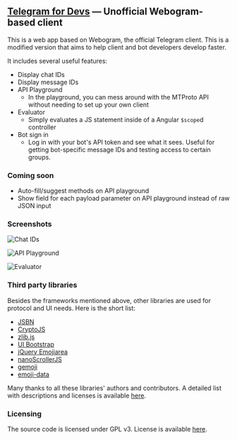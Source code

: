 ## [Telegram for Devs](https://web.telegram.org) — Unofficial Webogram-based client

This is a web app based on Webogram, the official Telegram client. This is a modified
version that aims to help client and bot developers develop faster.

It includes several useful features:

- Display chat IDs
- Display message IDs
- API Playground
  - In the playground, you can mess around with the MTProto API without needing to
  set up your own client
- Evaluator
  - Simply evaluates a JS statement inside of a Angular `$scope`d controller
- Bot sign in
  - Log in with your bot's API token and see what it sees. Useful for getting bot-specific
  message IDs and testing access to certain groups.

### Coming soon

- Auto-fill/suggest methods on API playground
- Show field for each payload parameter on API playground instead of raw JSON input

### Screenshots

![Chat IDs](http://i.imgur.com/fA7guUx.png)

![API Playground](http://i.imgur.com/FnRMnV0.png0)

![Evaluator](http://i.imgur.com/sIPCQQG.png)

### Third party libraries

Besides the frameworks mentioned above, other libraries are used for protocol and UI needs. Here is the short list:

* [JSBN](http://www-cs-students.stanford.edu/~tjw/jsbn/)
* [CryptoJS](https://code.google.com/p/crypto-js/)
* [zlib.js](https://github.com/imaya/zlib.js)
* [UI Bootstrap](http://angular-ui.github.io/bootstrap/)
* [jQuery Emojiarea](https://github.com/diy/jquery-emojiarea)
* [nanoScrollerJS](https://github.com/jamesflorentino/nanoScrollerJS)
* [gemoji](https://github.com/github/gemoji)
* [emoji-data](https://github.com/iamcal/emoji-data)

Many thanks to all these libraries' authors and contributors. A detailed list with descriptions and licenses is available [here](/app/vendor).

### Licensing

The source code is licensed under GPL v3. License is available [here](/LICENSE).
